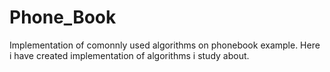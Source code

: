 # Phone_Book
Implementation of comonnly used algorithms on phonebook example.
Here i have created implementation of algorithms i study about.

